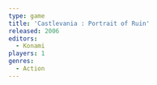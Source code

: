 ```yaml
---
type: game
title: 'Castlevania : Portrait of Ruin'
released: 2006
editors: 
  - Konami
players: 1
genres:
  - Action
---
```

